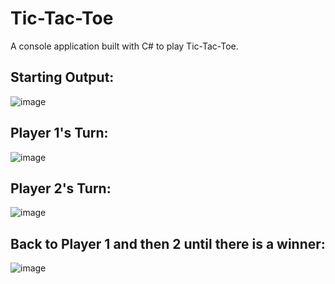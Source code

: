 # Tic-Tac-Toe
A console application built with C# to play Tic-Tac-Toe.

## Starting Output:
![image](https://github.com/sidneyshafer/tic-tac-toe/assets/66838571/bf49ebe1-a516-4c59-8386-a22184e7e5bb)

## Player 1's Turn:
![image](https://github.com/sidneyshafer/tic-tac-toe/assets/66838571/6266b567-cabe-4e8c-a8c2-72a15fbefc0e)

## Player 2's Turn:
![image](https://github.com/sidneyshafer/tic-tac-toe/assets/66838571/e26095f7-039f-4ea2-adb7-dfe233e46df8)

## Back to Player 1 and then 2 until there is a winner:
![image](https://github.com/sidneyshafer/tic-tac-toe/assets/66838571/99220186-beca-4342-a16a-6ee10ed204ce)


